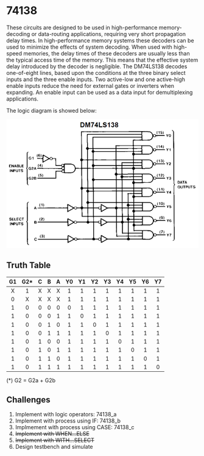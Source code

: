 # 74138
These circuits  are  designed  to  be  used in   high-performance   memory-decoding   or   data-routing applications,  requiring  very  short  propagation  delay  times. In high-performance memory systems these decoders can be used to minimize the effects of system decoding. When used  with  high-speed  memories,  the  delay  times  of  these decoders  are  usually  less  than  the  typical  access  time  of the  memory.  This  means  that  the  effective  system  delay introduced by the decoder is negligible.
The  DM74LS138  decodes  one-of-eight  lines,  based  upon the  conditions  at  the  three  binary  select  inputs  and  the three  enable  inputs.  Two  active-low  and  one  active-high enable inputs reduce the need for external gates or inverters  when  expanding. An enable input can be used as a data input for demultiplexing applications.

The logic diagram is showed below:

![Logic diagram](docs/diagram.PNG)

## Truth Table
G1 | G2*| C | B | A | Y0 | Y1 | Y2 | Y3 | Y4 | Y5 | Y6 | Y7|
:---:|:---:|:---:|:---:|:---:|:---:|:---:|:---:|:---:|:---:|:---:|:---:|:---:|
X  | 1  | X | X | X | 1  | 1  | 1  | 1  | 1  | 1  | 1  | 1 |
0  | X  | X | X | X | 1  | 1  | 1  | 1  | 1  | 1  | 1  | 1 |
1  | 0  | 0 | 0 | 0 | 0  | 1  | 1  | 1  | 1  | 1  | 1  | 1 |
1  | 0  | 0 | 0 | 1 | 1  | 0  | 1  | 1  | 1  | 1  | 1  | 1 |
1  | 0  | 0 | 1 | 0 | 1  | 1  | 0  | 1  | 1  | 1  | 1  | 1 |
1  | 0  | 0 | 1 | 1 | 1  | 1  | 1  | 0  | 1  | 1  | 1  | 1 |
1  | 0  | 1 | 0 | 0 | 1  | 1  | 1  | 1  | 0  | 1  | 1  | 1 |
1  | 0  | 1 | 0 | 1 | 1  | 1  | 1  | 1  | 1  | 0  | 1  | 1 |
1  | 0  | 1 | 1 | 0 | 1  | 1  | 1  | 1  | 1  | 1  | 0  | 1 |
1  | 0  | 1 | 1 | 1 | 1  | 1  | 1  | 1  | 1  | 1  | 1  | 0 |

(*) G2 = G2a + G2b
## Challenges
1. Implement with logic operators: 74138_a
1. Implement with process using IF: 74138_b
1. Implmement with process using CASE: 74138_c
1. ~~Implement with WHEN...ELSE~~
1. ~~Implement with WITH...SELECT~~
1. Design testbench and simulate
